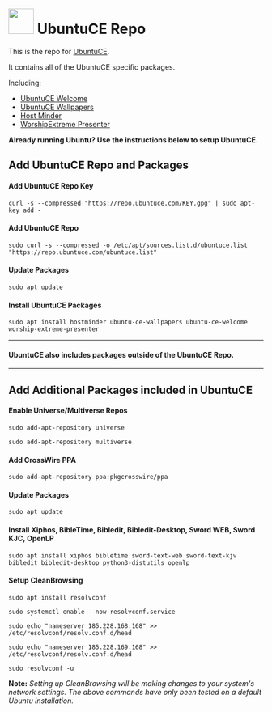 <h1><img src="https://raw.githubusercontent.com/mhancoc7/repo.ubuntuce.com/main/logo.png" height="50" /> UbuntuCE Repo</h1>

This is the repo for [UbuntuCE](https://ubuntuce.com/).

It contains all of the UbuntuCE specific packages.

Including:
- [UbuntuCE Welcome](https://github.com/mhancoc7/ubuntu-ce-welcome#readme)
- [UbuntuCE Wallpapers](https://github.com/mhancoc7/ubuntu-ce-wallpapers#readme)
- [Host Minder](https://github.com/mhancoc7/hostminder#readme)
- [WorshipExtreme Presenter](https://github.com/mhancoc7/worship-extreme-presenter#readme)

**Already running Ubuntu? Use the instructions below to setup UbuntuCE.**

## Add UbuntuCE Repo and Packages

#### Add UbuntuCE Repo Key
`curl -s --compressed "https://repo.ubuntuce.com/KEY.gpg" | sudo apt-key add -`

#### Add UbuntuCE Repo
`sudo curl -s --compressed -o /etc/apt/sources.list.d/ubuntuce.list "https://repo.ubuntuce.com/ubuntuce.list"`

#### Update Packages
`sudo apt update`

#### Install UbuntuCE Packages
`sudo apt install hostminder ubuntu-ce-wallpapers ubuntu-ce-welcome worship-extreme-presenter`

---
#### UbuntuCE also includes packages outside of the UbuntuCE Repo.
---

## Add Additional Packages included in UbuntuCE

#### Enable Universe/Multiverse Repos
`sudo add-apt-repository universe`

`sudo add-apt-repository multiverse`

#### Add CrossWire PPA
`sudo add-apt-repository ppa:pkgcrosswire/ppa`

#### Update Packages
`sudo apt update`

#### Install Xiphos, BibleTime, Bibledit, Bibledit-Desktop, Sword WEB, Sword KJC, OpenLP
`sudo apt install xiphos bibletime sword-text-web sword-text-kjv bibledit bibledit-desktop python3-distutils openlp`

#### Setup CleanBrowsing
`sudo apt install resolvconf`

`sudo systemctl enable --now resolvconf.service`

`sudo echo "nameserver 185.228.168.168" >> /etc/resolvconf/resolv.conf.d/head`

`sudo echo "nameserver 185.228.169.168" >> /etc/resolvconf/resolv.conf.d/head`

`sudo resolvconf -u`

**Note:** *Setting up CleanBrowsing will be making changes to your system's network settings. The above commands have only been tested on a default Ubuntu installation.* 

